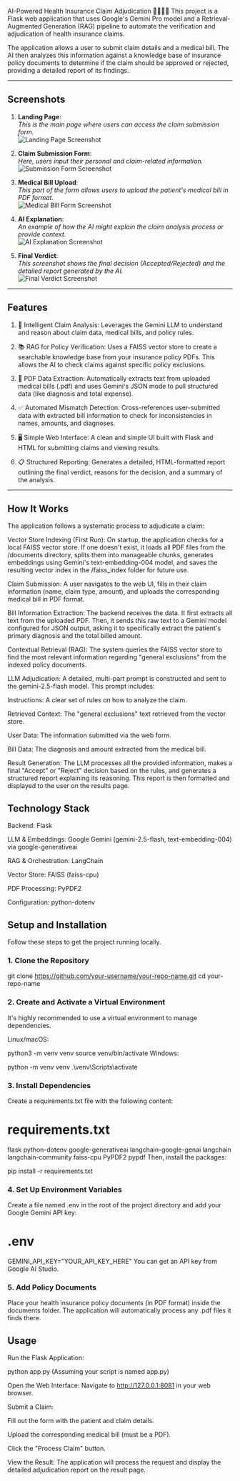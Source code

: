 AI-Powered Health Insurance Claim Adjudication 🧑‍⚕️📄✨
This project is a Flask web application that uses Google's Gemini Pro model and a Retrieval-Augmented Generation (RAG) pipeline to automate the verification and adjudication of health insurance claims.

The application allows a user to submit claim details and a medical bill. The AI then analyzes this information against a knowledge base of insurance policy documents to determine if the claim should be approved or rejected, providing a detailed report of its findings.

***

 ## Screenshots

1.  **Landing Page**: <br>
    *This is the main page where users can access the claim submission form.* <br>
    ![Landing Page Screenshot](https://github.com/AnuragSinghDhami/MediAI/blob/main/static/photo1.png)
    

2.  **Claim Submission Form**: <br>
    *Here, users input their personal and claim-related information.* <br>
    ![Submission Form Screenshot](https://github.com/AnuragSinghDhami/MediAI/blob/main/static/photo2.png)
    

3.  **Medical Bill Upload**: <br>
    *This part of the form allows users to upload the patient's medical bill in PDF format.* <br>
    ![Medical Bill Form Screenshot](https://github.com/AnuragSinghDhami/MediAI/blob/main/static/photo3.png)
    

4.  **AI Explanation**: <br>
    *An example of how the AI might explain the claim analysis process or provide context.* <br>
    ![AI Explanation Screenshot](https://github.com/AnuragSinghDhami/MediAI/blob/main/static/photo4.png)
    
5.  **Final Verdict**: <br>
    *This screenshot shows the final decision (Accepted/Rejected) and the detailed report generated by the AI.* <br>
    ![Final Verdict Screenshot](https://github.com/AnuragSinghDhami/MediAI/blob/main/static/photo5.PNG)
    

***

## Features
1. 🤖 Intelligent Claim Analysis: Leverages the Gemini LLM to understand and reason about claim data, medical bills, and policy rules.

2. 📚 RAG for Policy Verification: Uses a FAISS vector store to create a searchable knowledge base from your insurance policy PDFs. This allows the AI to check claims against specific policy exclusions.

3. 📄 PDF Data Extraction: Automatically extracts text from uploaded medical bills (.pdf) and uses Gemini's JSON mode to pull structured data (like diagnosis and total expense).

4. ✅ Automated Mismatch Detection: Cross-references user-submitted data with extracted bill information to check for inconsistencies in names, amounts, and diagnoses.

5. 🖥️ Simple Web Interface: A clean and simple UI built with Flask and HTML for submitting claims and viewing results.

6. 📋 Structured Reporting: Generates a detailed, HTML-formatted report outlining the final verdict, reasons for the decision, and a summary of the analysis.

***

## How It Works
The application follows a systematic process to adjudicate a claim:

Vector Store Indexing (First Run): On startup, the application checks for a local FAISS vector store. If one doesn't exist, it loads all PDF files from the /documents directory, splits them into manageable chunks, generates embeddings using Gemini's text-embedding-004 model, and saves the resulting vector index in the /faiss_index folder for future use.

Claim Submission: A user navigates to the web UI, fills in their claim information (name, claim type, amount), and uploads the corresponding medical bill in PDF format.

Bill Information Extraction: The backend receives the data. It first extracts all text from the uploaded PDF. Then, it sends this raw text to a Gemini model configured for JSON output, asking it to specifically extract the patient's primary diagnosis and the total billed amount.

Contextual Retrieval (RAG): The system queries the FAISS vector store to find the most relevant information regarding "general exclusions" from the indexed policy documents.

LLM Adjudication: A detailed, multi-part prompt is constructed and sent to the gemini-2.5-flash model. This prompt includes:

Instructions: A clear set of rules on how to analyze the claim.

Retrieved Context: The "general exclusions" text retrieved from the vector store.

User Data: The information submitted via the web form.

Bill Data: The diagnosis and amount extracted from the medical bill.

Result Generation: The LLM processes all the provided information, makes a final "Accept" or "Reject" decision based on the rules, and generates a structured report explaining its reasoning. This report is then formatted and displayed to the user on the results page.

## Technology Stack
Backend: Flask

LLM & Embeddings: Google Gemini (gemini-2.5-flash, text-embedding-004) via google-generativeai

RAG & Orchestration: LangChain

Vector Store: FAISS (faiss-cpu)

PDF Processing: PyPDF2

Configuration: python-dotenv

## Setup and Installation
Follow these steps to get the project running locally.

### 1. Clone the Repository


git clone https://github.com/your-username/your-repo-name.git
cd your-repo-name
### 2. Create and Activate a Virtual Environment
It's highly recommended to use a virtual environment to manage dependencies.

Linux/macOS:



python3 -m venv venv
source venv/bin/activate
Windows:



python -m venv venv
.\venv\Scripts\activate
### 3. Install Dependencies
Create a requirements.txt file with the following content:



# requirements.txt
flask
python-dotenv
google-generativeai
langchain-google-genai
langchain
langchain-community
faiss-cpu
PyPDF2
pypdf
Then, install the packages:



pip install -r requirements.txt
### 4. Set Up Environment Variables
Create a file named .env in the root of the project directory and add your Google Gemini API key:


# .env
GEMINI_API_KEY="YOUR_API_KEY_HERE"
You can get an API key from Google AI Studio.

### 5. Add Policy Documents
Place your health insurance policy documents (in PDF format) inside the documents folder. The application will automatically process any .pdf files it finds there.

## Usage
Run the Flask Application:



python app.py
(Assuming your script is named app.py)

Open the Web Interface:
Navigate to http://127.0.0.1:8081 in your web browser.

Submit a Claim:

Fill out the form with the patient and claim details.

Upload the corresponding medical bill (must be a PDF).

Click the "Process Claim" button.

View the Result:
The application will process the request and display the detailed adjudication report on the result page.

